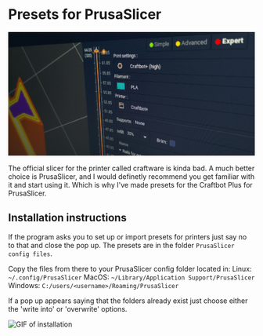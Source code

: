 # Presets for PrusaSlicer

![Some image of PrusaSlicer](../images/prusaslicer.jpg)

The official slicer for the printer called craftware is kinda bad. A much better choice is PrusaSlicer, and I would definetly recommend you get familiar with it and start using it. Which is why I've made presets for the Craftbot Plus for PrusaSlicer.

## Installation instructions

If the program asks you to set up or import presets for printers just say no to that and close the pop up. The presets are in the folder `PrusaSlicer config files`.

Copy the files from there to your PrusaSlicer config folder located in:
Linux: `~/.config/PrusaSlicer`
MacOS: `~/Library/Application Support/PrusaSlicer`
Windows: `C:/users/<username>/Roaming/PrusaSlicer`

If a pop up appears saying that the folders already exist just choose either the 'write into' or 'overwrite' options.

![GIF of installation](../images/prusaslicer-installation.gif)
